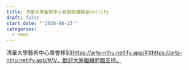 ```yaml
---
title: 清華大學藝術中心官網將遷移至netlify
draft: false
start_date: "'2020-08-23'"
categories:
  - news
---
```

清華大學藝術中心將會移到[https://arts-nthu.netlify.app/#](https://arts-nthu.netlify.app/#/)/，歡迎大家繼續蒞臨支持。